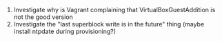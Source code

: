 1. Investigate why is Vagrant complaining that VirtualBoxGuestAddition is not the good version
2. Investigate the "last superblock write is in the future" thing (maybe install ntpdate during provisioning?)